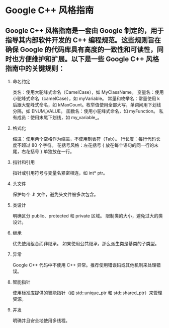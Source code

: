 # Google C++ 风格指南
## Google C++ 风格指南是一套由 Google 制定的，用于指导其内部软件开发的 C++ 编程规范。这些规则旨在确保 Google 的代码库具有高度的一致性和可读性，同时也方便维护和扩展。以下是一些 Google C++ 风格指南中的关键规则：
1. 命名约定

    类名：使用大驼峰式命名（CamelCase），如 MyClassName。
    变量名：使用小驼峰式命名（camelCase），如 myVariable。
    常量和枚举名：常量使用 k 后跟大驼峰式命名，如 kMaxCount。枚举值使用全部大写，单词间用下划线分隔，如 ENUM_VALUE。
    函数名：使用小驼峰式命名，如 myFunction。
    私有成员：使用末尾下划线，如 my_variable_。

2. 格式化

    缩进：使用两个空格作为缩进，不使用制表符（Tab）。
    行长度：每行代码长度不超过 80 个字符。
    花括号风格：左花括号 { 放在每个语句的同一行的末尾，右花括号 } 单独放在一行。

3. 指针和引用

    指针或引用符号与变量名紧密相连，如 int* ptr。

4. 头文件

    保护每个 .h 文件，避免头文件被多次包含。

5. 类设计

    明确区分 public、protected 和 private 区域。
    限制类的大小，避免过大的类设计。

6. 继承

    优先使用组合而非继承。
    如果使用公共继承，那么派生类是基类的子类型。

7. 异常

    Google C++ 代码中不使用 C++ 异常。推荐使用错误码或其他机制来处理错误。

8. 智能指针

    使用标准库提供的智能指针（如 std::unique_ptr 和 std::shared_ptr）来管理资源。

9. 并发

    明确并且安全地使用多线程。
